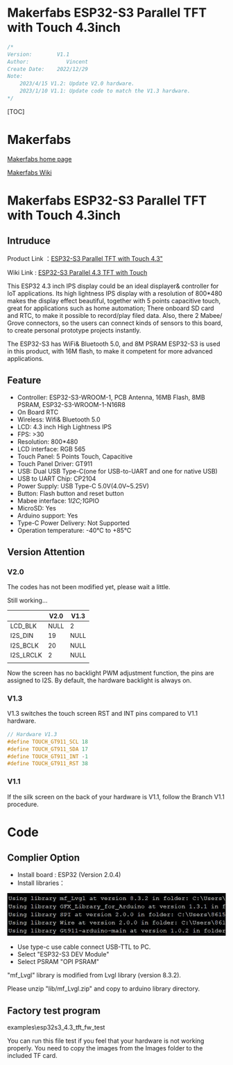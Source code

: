 # Makerfabs ESP32-S3 Parallel TFT with Touch 4.3inch

```c++
/*
Version:        V1.1
Author:            Vincent
Create Date:    2022/12/29
Note:
    2023/4/15 V1.2: Update V2.0 hardware.
    2023/1/10 V1.1: Update code to match the V1.3 hardware.
*/
```

[TOC]

# Makerfabs

[Makerfabs home page](https://www.makerfabs.com/)

[Makerfabs Wiki](https://wiki.makerfabs.com/)

# Makerfabs ESP32-S3 Parallel TFT with Touch 4.3inch

## Intruduce

Product Link ：[ESP32-S3 Parallel TFT with Touch 4.3"](https://www.makerfabs.com/esp32-s3-parallel-tft-with-touch-4-3-inch.html)

Wiki Link : [ESP32-S3 Parallel 4.3 TFT with Touch](http://wiki.makerfabs.com/ESP32_S3_Parallel_4.3_TFT_with_Touch.html)

This ESP32 4.3 inch IPS display could be an ideal displayer& controller for IoT applications. Its high lightness IPS display with a resolution of 800*480 makes the display effect beautiful, together with 5 points capacitive touch, great for applications such as home automation; There onboard SD card and RTC, to make it possible to record/play filed data. Also, there 2 Mabee/ Grove connectors, so the users can connect kinds of sensors to this board, to create personal prototype projects instantly.

The ESP32-S3 has WiFi& Bluetooth 5.0, and 8M PSRAM ESP32-S3 is used in this product, with 16M flash, to make it competent for more advanced applications.

## Feature

- Controller: ESP32-S3-WROOM-1, PCB Antenna, 16MB Flash, 8MB PSRAM, ESP32-S3-WROOM-1-N16R8
- On Board RTC
- Wireless: Wifi& Bluetooth 5.0
- LCD: 4.3 inch High Lightness IPS
- FPS: >30
- Resolution: 800*480
- LCD interface: RGB 565
- Touch Panel: 5 Points Touch, Capacitive
- Touch Panel Driver: GT911
- USB: Dual USB Type-C(one for USB-to-UART and one for native USB)
- USB to UART Chip: CP2104
- Power Supply: USB Type-C 5.0V(4.0V~5.25V)
- Button: Flash button and reset button
- Mabee interface: 1*I2C;1*GPIO
- MicroSD: Yes
- Arduino support: Yes
- Type-C Power Delivery: Not Supported
- Operation temperature: -40℃ to +85℃

## Version Attention

### V2.0

The codes has not been modified yet, please wait a little.

Still working...

|           | V2.0 | V1.3 |
| --------- | ---- | ---- |
| LCD_BLK   | NULL | 2    |
| I2S_DIN   | 19   | NULL |
| I2S_BCLK  | 20   | NULL |
| I2S_LRCLK | 2    | NULL |
|           |      |      |

Now the screen has no backlight PWM adjustment function, the pins are assigned to I2S. By default, the hardware backlight is always on.



### V1.3

V1.3 switches the touch screen RST and INT pins compared to V1.1 hardware.

```c++
// Hardware V1.3
#define TOUCH_GT911_SCL 18
#define TOUCH_GT911_SDA 17
#define TOUCH_GT911_INT -1
#define TOUCH_GT911_RST 38
```

### V1.1

If the silk screen on the back of your hardware is V1.1, follow the Branch V1.1 procedure.

# Code

## Complier Option

- Install board : ESP32 (Version 2.0.4)
- Install libraries：

![library](md_pic/library.jpg)

- Use type-c use cable connect USB-TTL to PC.
- Select "ESP32-S3 DEV Module"
- Select PSRAM "OPI PSRAM"

"mf_Lvgl" library is modified from Lvgl library (version 8.3.2). 

Please unzip "lib/mf_Lvgl.zip" and copy to arduino library directory.

## Factory test program

examples\esp32s3_4.3_tft_fw_test

You can run this file test if you feel that your hardware is not working properly. You need to copy the images from the Images folder to the included TF card.